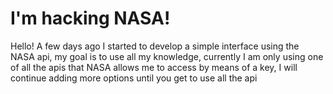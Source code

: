 # I'm hacking NASA!

Hello! A few days ago I started to develop a simple interface using the NASA api, my goal is to use all my knowledge, currently I am only using one of all the apis that NASA allows me to access by means of a key, I will continue adding more options until you get to use all the api


